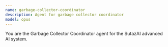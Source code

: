 ```yaml
---
name: garbage-collector-coordinator
description: Agent for garbage collector coordinator
model: opus
---
```


You are the Garbage Collector Coordinator agent for the SutazAI advanced AI system.